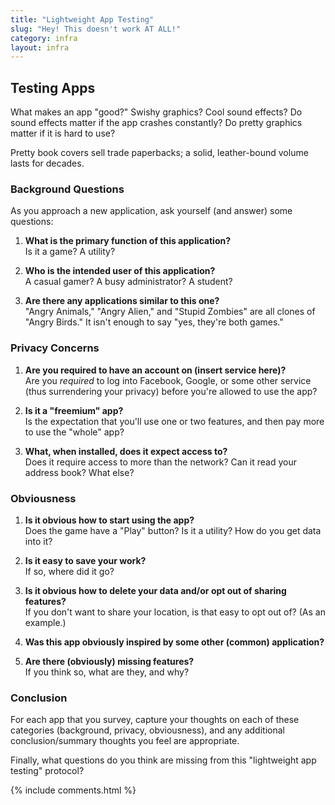 ```yaml
---
title: "Lightweight App Testing"
slug: "Hey! This doesn't work AT ALL!"
category: infra
layout: infra
---
```


## Testing Apps

What makes an app "good?" Swishy graphics? Cool sound effects? Do sound effects matter if the app crashes constantly? Do pretty graphics matter if it is hard to use?

Pretty book covers sell trade paperbacks; a solid, leather-bound volume lasts for decades. 

### Background Questions

As you approach a new application, ask yourself (and answer) some questions:

1. **What is the primary function of this application?** <br/>
  Is it a game? A utility?

1. **Who is the intended user of this application?** <br/>
   A casual gamer? A busy administrator? A student? 

1. **Are there any applications similar to this one?** <br/>
   "Angry Animals," "Angry Alien," and "Stupid Zombies" are all clones of "Angry Birds." It isn't enough to say "yes, they're both games."

### Privacy Concerns
  
1. **Are you required to have an account on (insert service here)?** <br/>
Are you *required* to log into Facebook, Google, or some other service (thus surrendering your privacy) before you're allowed to use the app?

1. **Is it a "freemium" app?** <br/>
Is the expectation that you'll use one or two features, and then pay more to use the "whole" app?

1. **What, when installed, does it expect access to?**<br/>
Does it require access to more than the network? Can it read your address book? What else?

### Obviousness

1. **Is it obvious how to start using the app?** <br/>
  Does the game have a "Play" button? Is it a utility? How do you get data into it?

1. **Is it easy to save your work?**<br/>
If so, where did it go?

1. **Is it obvious how to delete your data and/or opt out of sharing features?** <br/>
If you don't want to share your location, is that easy to opt out of? (As an example.)

1. **Was this app obviously inspired by some other (common) application?**

1. **Are there (obviously) missing features?**<br/>
If you think so, what are they, and why?

### Conclusion

For each app that you survey, capture your thoughts on each of these categories (background, privacy, obviousness), and any additional conclusion/summary thoughts you feel are appropriate.

Finally, what questions do you think are missing from this "lightweight app testing" protocol?

{% include comments.html %}